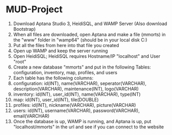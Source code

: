 # MUD-Project
1. Download Aptana Studio 3, HeidiSQL, and WAMP Server (Also download Bootstrap)
2. When all files are downloaded, open Aptana and make a file (mmorts) in the "www" folder in "wamp64" (should be in your local disk C:)
3. Put all the files from here into that file you created
4. Open up WAMP and keep the server running
5. Open HeidiSQL; HeidiSQL requires Hostname/IP "localhost" and User "root"
6. Create a new database "mmorts" and put in the following Tables: configuration, inventory, map, profiles, and users
7. Each table has the following columns:
8. configuration: id(INT), name(VARCHAR), seperator(VARCHAR), description(VARCHAR), maintenance(INT), logo(VARCHAR)
9. inventory: id(INT), user_id(INT), name(VARCHAR), type(INT)
10. map: id(INT), user_id(INT), tile(DOUBLE)
11. profiles: id(INT), nickname(VARCHAR), picture(VARCHAR)
12. users: id(INT), username(VARCHAR), password(VARCHAR), email(VARCHAR)
13. Once the database is up, WAMP is running, and Aptana is up, put "localhost/mmorts" in the url and see if you can connect to the website
